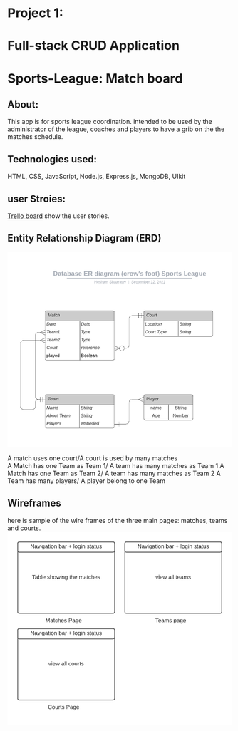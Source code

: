 # Project 1:
# Full-stack CRUD Application

# Sports-League: Match board

## About:
This app is for sports league coordination. intended to be used by the administrator of the league, coaches and players to have a grib on the the matches schedule.

## Technologies used:
HTML, CSS, JavaScript, Node.js, Express.js, MongoDB, UIkit


 ## user Stroies:
 [Trello board](https://trello.com/b/EBia15Y7/sports-league) show the user stories. 

## Entity Relationship Diagram (ERD)
![ERD](./images/ERD.png)

A match uses one court/A court is used by many matches  
A Match has one Team as Team 1/ A team has many matches as Team 1
A Match has one Team as Team 2/ A team has many matches as Team 2
A Team has many players/ A player belong to one Team

## Wireframes
here is sample of the wire frames of the three main pages: matches, teams and courts.
![wireframe](./images/wireframe.png)

